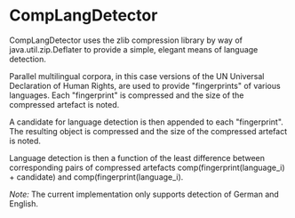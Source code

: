 # CompLangDetector

CompLangDetector uses the zlib compression library by way of java.util.zip.Deflater to provide a simple, elegant means of language detection.

Parallel multilingual corpora, in this case versions of the UN Universal Declaration of Human Rights, are used to provide "fingerprints" of various languages. Each "fingerprint" is compressed and the size of the compressed artefact is noted.

A candidate for language detection is then appended to each "fingerprint". The resulting object is compressed and the size of the compressed artefact is noted.

Language detection is then a function of the least difference between corresponding pairs of compressed artefacts comp(fingerprint(language_i) + candidate) and comp(fingerprint(language_i).

<i>Note:</i> The current implementation only supports detection of German and English.
